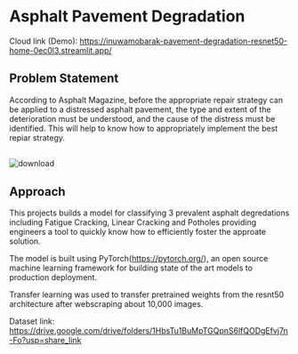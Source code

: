 # Asphalt Pavement Degradation
Cloud link (Demo): https://inuwamobarak-pavement-degradation-resnet50-home-0ec0l3.streamlit.app/
## Problem Statement
According to Asphalt Magazine, before the appropriate repair strategy can be applied to a distressed asphalt pavement, the type and extent of the deterioration must be understood, and the cause of the distress must be identified. This will help to know how to appropriately implement the best repiar strategy.
## 
![download](https://user-images.githubusercontent.com/65142149/213781019-b07e0ac4-1846-490c-9804-e653e32387c7.png)
## Approach
This projects builds a model for classifying 3 prevalent asphalt degredations including Fatigue Cracking, Linear Cracking and Potholes providing engineers a tool to quickly know how to efficiently foster the approate solution. 

The model is built using PyTorch(https://pytorch.org/), an open source machine learning framework for building state of the art models to production deployment.

Transfer learning was used to transfer pretrained weights from the resnt50 architecture after webscraping about 10,000 images.

Dataset link: https://drive.google.com/drive/folders/1HbsTu1BuMpTGQpnS6lfQODgEfvj7n-Fo?usp=share_link
